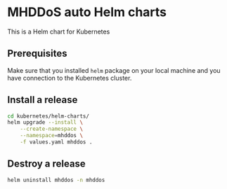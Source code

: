 # MHDDoS auto Helm charts

This is a Helm chart for Kubernetes

## Prerequisites

Make sure that you installed `helm` package on your local machine and you have connection to the Kubernetes cluster.

## Install a release

```bash
cd kubernetes/helm-charts/
helm upgrade --install \
    --create-namespace \
    --namespace=mhddos \
    -f values.yaml mhddos .
```

## Destroy a release

```bash
helm uninstall mhddos -n mhddos
```
